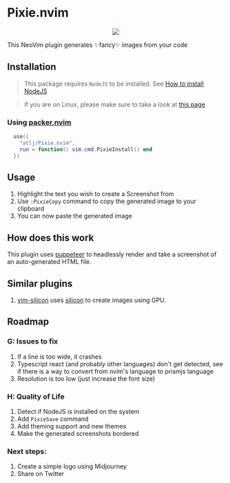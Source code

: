 # Pixie.nvim

<p align="center">
  <img src="https://user-images.githubusercontent.com/23079646/216171201-4f3261c7-f97d-4046-a011-b9b85a078726.png">
</p>

This NeoVim plugin generates ✨fancy✨ images from your code

## Installation

> This package requires `NodeJS` to be installed.
> See [How to install NodeJS](https://gist.github.com/MichaelCurrin/aa1fc56419a355972b96bce23f3bccba)

> If you are on Linux, please make sure to take a look at [this page](https://github.com/kufii/img-clipboard#linux-use).

### Using [packer.nvim](https://github.com/wbthomason/packer.nvim)


```lua
  use({
    "atlj/Pixie.nvim",
    run = function() vim.cmd.PixieInstall() end
  })
```

## Usage
1. Highlight the text you wish to create a Screenshot from
2. Use `:PixieCopy` command to copy the generated image to your clipboard
3. You can now paste the generated image

## How does this work

This plugin uses [puppeteer](https://github.com/puppeteer/puppeteer) to headlessly render and take a screenshot of an auto-generated HTML file. 

## Similar plugins

1. [vim-silicon](https://github.com/segeljakt/vim-silicon) uses [silicon](https://github.com/Aloxaf/silicon) to create images using GPU.

## Roadmap

### G: Issues to fix
  1. If a line is too wide, it crashes
  2. Typescript react (and probably other languages) don't get detected, see if there is a way to convert from nvim's language to prismjs language
  3. Resolution is too low (just increase the font size)

### H: Quality of Life
  1. Detect if NodeJS is installed on the system
  2. Add `PixieSave` command
  3. Add theming support and new themes
  4. Make the generated screenshots bordered

### Next steps:
  1. Create a simple logo using Midjourney
  2. Share on Twitter

